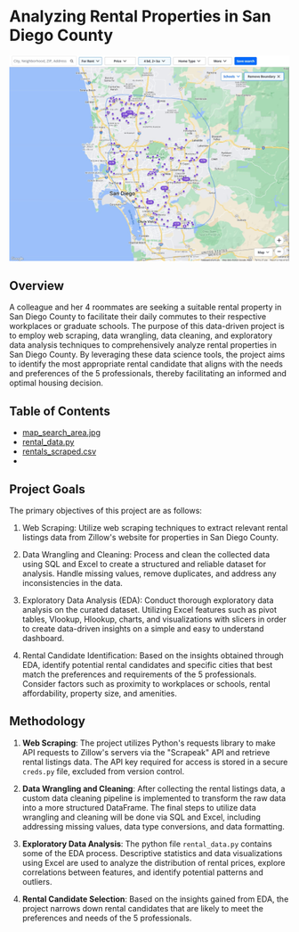 # Analyzing Rental Properties in San Diego County
![Search Area Map](map_search_area.jpg)

## Overview

A colleague and her 4 roommates are seeking a suitable rental property in San Diego County to facilitate their daily commutes to their respective workplaces or graduate schools. The purpose of this data-driven project is to employ web scraping, data wrangling, data cleaning, and exploratory data analysis techniques to comprehensively analyze rental properties in San Diego County. By leveraging these data science tools, the project aims to identify the most appropriate rental candidate that aligns with the needs and preferences of the 5 professionals, thereby facilitating an informed and optimal housing decision. 

## Table of Contents
- [map_search_area.jpg](#map_search_area)
- [rental_data.py](#rental_data_webscraper)
- [rentals_scraped.csv](#rentals_scraped_uncleaned)
- 

## Project Goals

The primary objectives of this project are as follows:

1. Web Scraping: Utilize web scraping techniques to extract relevant rental listings data from Zillow's website for properties in San Diego County.

2. Data Wrangling and Cleaning: Process and clean the collected data using SQL and Excel to create a structured and reliable dataset for analysis. Handle missing values, remove duplicates, and address any inconsistencies in the data. 

3. Exploratory Data Analysis (EDA): Conduct thorough exploratory data analysis on the curated dataset. Utilizing Excel features such as pivot tables, Vlookup, Hlookup, charts, and visualizations with slicers in order to create data-driven insights on a simple and easy to understand dashboard.

4. Rental Candidate Identification: Based on the insights obtained through EDA, identify potential rental candidates and specific cities that best match the preferences and requirements of the 5 professionals. Consider factors such as proximity to workplaces or schools, rental affordability, property size, and amenities.

## Methodology

1. **Web Scraping**: The project utilizes Python's requests library to make API requests to Zillow's servers via the "Scrapeak" API and retrieve rental listings data. The API key required for access is stored in a secure `creds.py` file, excluded from version control.

2. **Data Wrangling and Cleaning**: After collecting the rental listings data, a custom data cleaning pipeline is implemented to transform the raw data into a more structured DataFrame. The final steps to utilize data wrangling and cleaning will be done via SQL and Excel, including addressing missing values, data type conversions, and data formatting.

3. **Exploratory Data Analysis**: The python file `rental_data.py` contains some of the EDA process. Descriptive statistics and data visualizations using Excel are used to analyze the distribution of rental prices, explore correlations between features, and identify potential patterns and outliers.

4. **Rental Candidate Selection**: Based on the insights gained from EDA, the project narrows down rental candidates that are likely to meet the preferences and needs of the 5 professionals.
